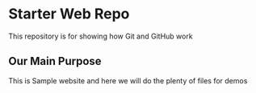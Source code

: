 # Starter Web Repo

This repository is for showing how Git and GitHub work

## Our Main Purpose

This is Sample website and here we will do the plenty of files for demos
